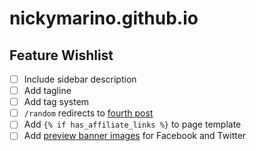 # nickymarino.github.io

## Feature Wishlist

- [ ] Include sidebar description
- [ ] Add tagline
- [ ] Add tag system
- [ ] `/random` redirects to [fourth post](https://xkcd.com/221/)
- [ ] Add `{% if has_affiliate_links %}` to page template
- [ ] Add [preview banner images](https://css-tricks.com/essential-meta-tags-social-media/) for Facebook and Twitter
